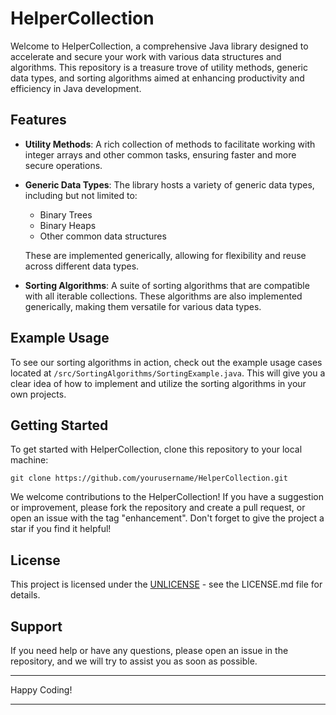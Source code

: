 # HelperCollection

Welcome to HelperCollection, a comprehensive Java library designed to accelerate and secure your work with various data structures and algorithms. This repository is a treasure trove of utility methods, generic data types, and sorting algorithms aimed at enhancing productivity and efficiency in Java development.

## Features

- **Utility Methods**: A rich collection of methods to facilitate working with integer arrays and other common tasks, ensuring faster and more secure operations.

- **Generic Data Types**: The library hosts a variety of generic data types, including but not limited to:
  - Binary Trees
  - Binary Heaps
  - Other common data structures

  These are implemented generically, allowing for flexibility and reuse across different data types.

- **Sorting Algorithms**: A suite of sorting algorithms that are compatible with all iterable collections. These algorithms are also implemented generically, making them versatile for various data types.

## Example Usage

To see our sorting algorithms in action, check out the example usage cases located at `/src/SortingAlgorithms/SortingExample.java`. This will give you a clear idea of how to implement and utilize the sorting algorithms in your own projects.

## Getting Started

To get started with HelperCollection, clone this repository to your local machine:

```
git clone https://github.com/yourusername/HelperCollection.git
```


We welcome contributions to the HelperCollection! If you have a suggestion or improvement, please fork the repository and create a pull request, or open an issue with the tag "enhancement". Don't forget to give the project a star if you find it helpful!

## License

This project is licensed under the [UNLICENSE](LICENSE.md) - see the LICENSE.md file for details.

## Support

If you need help or have any questions, please open an issue in the repository, and we will try to assist you as soon as possible.

---

Happy Coding!

---
